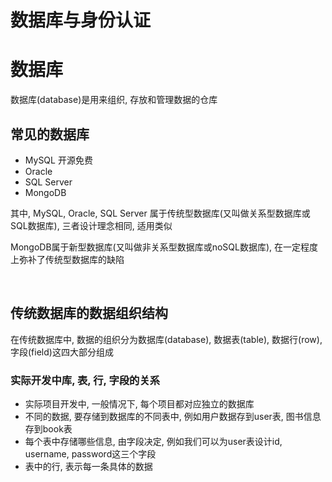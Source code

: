 # 数据库与身份认证

# 数据库

数据库(database)是用来组织, 存放和管理数据的仓库

## 常见的数据库

* MySQL 开源免费
* Oracle
* SQL Server
* MongoDB

其中, MySQL, Oracle, SQL Server 属于传统型数据库(又叫做关系型数据库或SQL数据库), 三者设计理念相同, 适用类似

MongoDB属于新型数据库(又叫做非关系型数据库或noSQL数据库), 在一定程度上弥补了传统型数据库的缺陷

‍

## 传统数据库的数据组织结构

在传统数据库中, 数据的组织分为数据库(database), 数据表(table), 数据行(row), 字段(field)这四大部分组成

### 实际开发中库, 表, 行, 字段的关系

* 实际项目开发中, 一般情况下, 每个项目都对应独立的数据库
* 不同的数据, 要存储到数据库的不同表中,  例如用户数据存到user表, 图书信息存到book表
* 每个表中存储哪些信息, 由字段决定, 例如我们可以为user表设计id, username, password这三个字段
* 表中的行, 表示每一条具体的数据

‍
